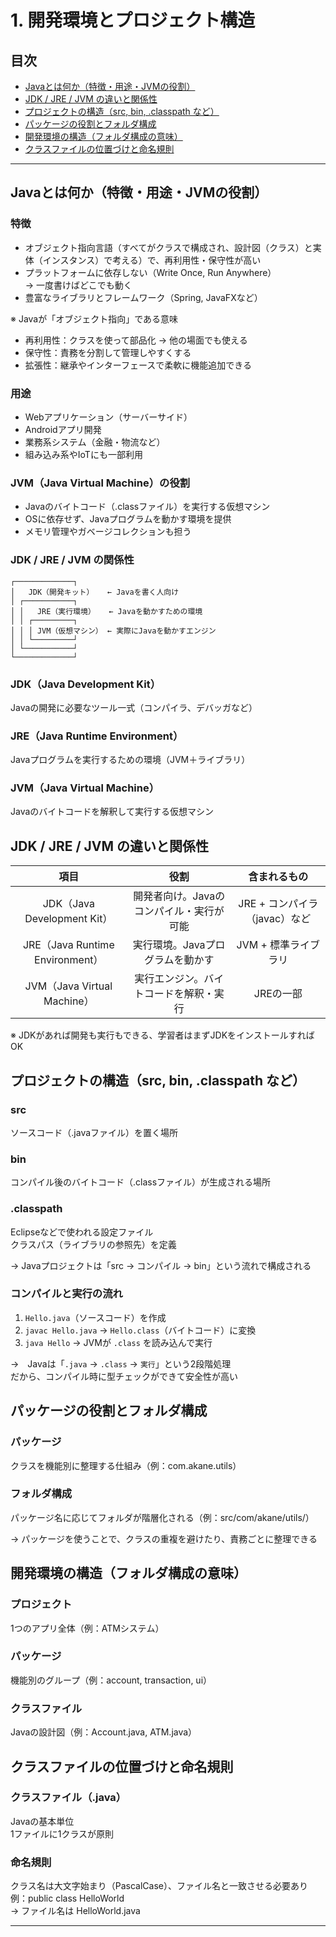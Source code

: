 # 1. 開発環境とプロジェクト構造
## 目次

- [Javaとは何か（特徴・用途・JVMの役割）](#1)
- [JDK / JRE / JVM の違いと関係性](#2)
- [プロジェクトの構造（src, bin, .classpath など）](#3)
- [パッケージの役割とフォルダ構成](#4)
- [開発環境の構造（フォルダ構成の意味）](#5)
- [クラスファイルの位置づけと命名規則](#6)

---

<a id="1"></a>

## Javaとは何か（特徴・用途・JVMの役割）

### 特徴

- オブジェクト指向言語（すべてがクラスで構成され、設計図（クラス）と実体（インスタンス）で考える）で、再利用性・保守性が高い
- プラットフォームに依存しない（Write Once, Run Anywhere）  
→ 一度書けばどこでも動く
- 豊富なライブラリとフレームワーク（Spring, JavaFXなど）

※ Javaが「オブジェクト指向」である意味  

- 再利用性：クラスを使って部品化 → 他の場面でも使える
- 保守性：責務を分割して管理しやすくする
- 拡張性：継承やインターフェースで柔軟に機能追加できる


### 用途

- Webアプリケーション（サーバーサイド）
- Androidアプリ開発
- 業務系システム（金融・物流など）
- 組み込み系やIoTにも一部利用

### JVM（Java Virtual Machine）の役割

- Javaのバイトコード（.classファイル）を実行する仮想マシン
- OSに依存せず、Javaプログラムを動かす環境を提供
- メモリ管理やガベージコレクションも担う

### JDK / JRE / JVM の関係性

```
┌─────────────┐  
│   JDK（開発キット）   ← Javaを書く人向け
│ ┌───────────┐  
│ │   JRE（実行環境）   ← Javaを動かすための環境
│ │ ┌─────────┐  
│ │ │ JVM（仮想マシン） ← 実際にJavaを動かすエンジン
│ │ └─────────┘  
│ └───────────┘  
└─────────────┘
```

### JDK（Java Development Kit）

Javaの開発に必要なツール一式（コンパイラ、デバッガなど）

### JRE（Java Runtime Environment）

Javaプログラムを実行するための環境（JVM＋ライブラリ）

### JVM（Java Virtual Machine）

Javaのバイトコードを解釈して実行する仮想マシン


<a id="2"></a>

## JDK / JRE / JVM の違いと関係性

| 項目 | 役割 | 含まれるもの |  
|:--:|:--:|:--:|  
| JDK（Java Development Kit） | 開発者向け。Javaのコンパイル・実行が可能 | JRE + コンパイラ（javac）など |  
| JRE（Java Runtime Environment） | 実行環境。Javaプログラムを動かす | JVM + 標準ライブラリ |  
| JVM（Java Virtual Machine） | 実行エンジン。バイトコードを解釈・実行 | JREの一部 |  

※ JDKがあれば開発も実行もできる、学習者はまずJDKをインストールすればOK


<a id="3"></a>

## プロジェクトの構造（src, bin, .classpath など）

### src

ソースコード（.javaファイル）を置く場所

### bin

コンパイル後のバイトコード（.classファイル）が生成される場所

### .classpath

Eclipseなどで使われる設定ファイル  
クラスパス（ライブラリの参照先）を定義  

→ Javaプロジェクトは「src → コンパイル → bin」という流れで構成される

### コンパイルと実行の流れ

1. `Hello.java`（ソースコード）を作成
2. `javac Hello.java` → `Hello.class`（バイトコード）に変換
3. `java Hello` → JVMが `.class` を読み込んで実行  

→　Javaは「`.java` → `.class` → `実行`」という2段階処理  
だから、コンパイル時に型チェックができて安全性が高い


<a id="4"></a>

## パッケージの役割とフォルダ構成

### パッケージ

クラスを機能別に整理する仕組み（例：com.akane.utils）

### フォルダ構成

パッケージ名に応じてフォルダが階層化される（例：src/com/akane/utils/）  

→ パッケージを使うことで、クラスの重複を避けたり、責務ごとに整理できる


<a id="5"></a>

## 開発環境の構造（フォルダ構成の意味）

### プロジェクト

1つのアプリ全体（例：ATMシステム）

### パッケージ

機能別のグループ（例：account, transaction, ui）

### クラスファイル

Javaの設計図（例：Account.java, ATM.java）


<a id="6"></a>

## クラスファイルの位置づけと命名規則

### クラスファイル（.java）

Javaの基本単位  
1ファイルに1クラスが原則  

### 命名規則

クラス名は大文字始まり（PascalCase）、ファイル名と一致させる必要あり
    例：public class HelloWorld  
    → ファイル名は HelloWorld.java  

---